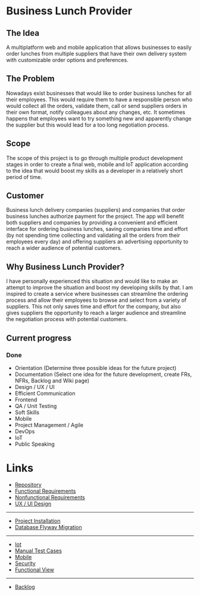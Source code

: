 # Business Lunch Provider
## The Idea
A multiplatform web and mobile application that allows businesses to easily order lunches from multiple suppliers that 
have their own delivery system with customizable order options and preferences.

## The Problem
Nowadays exist businesses that would like to order business lunches for all their employees. This would require them to
have a responsible person who would collect all the orders, validate them, call or send suppliers orders in their own
format, notify colleagues about any changes, etc. It sometimes happens that employees want to try something new and
apparently change the supplier but this would lead for a too long negotiation process.

## Scope
The scope of this project is to go through multiple product development stages in order to create a final web, mobile and IoT application according to the idea that would boost my skills as a developer in a relatively short period of time.

## Customer
Business lunch delivery companies (suppliers) and companies that order business lunches authorize payment for the project.
The app will benefit both suppliers and companies by providing a convenient and efficient interface for ordering business lunches, saving companies time and effort (by not spending time collecting and validating all the orders from their employees every day) and offering suppliers an advertising opportunity to reach a wider audience of potential customers.

## Why Business Lunch Provider?
I have personally experienced this situation and would like to make an attempt to improve the situation and boost my developing skills by that. I am inspired 
to create a service where businesses can streamline the ordering process and allow their employees to browse and select 
from a variety of suppliers. This not only saves time and effort for the company, but also gives suppliers the 
opportunity to reach a larger audience and streamline the negotiation process with potential customers.

## Current progress
### Done
* Orientation (Determine three possible ideas for the future project)
* Documentation (Select one idea for the future development, create FRs, NFRs, Backlog and Wiki page)
* Design / UX / UI
* Efficient Communication
* Frontend
* QA / Unit Testing
* Soft Skills
* Mobile
* Project Management / Agile
* DevOps
* IoT
* Public Speaking

# Links
* [Repository](https://github.com/Shaderock/business-lunch-provider)
* [Functional Requirements](https://github.com/Shaderock/business-lunch-provider/wiki/Functional-Requirements)
* [Nonfunctional Requirements](https://github.com/Shaderock/business-lunch-provider/wiki/Nonfunctional-Requirements)
* [UX / UI Design](https://github.com/Shaderock/business-lunch-provider/wiki/UX-UI-Design)
---
* [Project Installation](https://github.com/Shaderock/business-lunch-provider/wiki/Project-Installation)
* [Database Flyway Migration](https://github.com/Shaderock/business-lunch-provider/wiki/Database-Flyway-Migration)
---
* [Iot](https://github.com/Shaderock/business-lunch-provider/wiki/IoT)
* [Manual Test Cases](https://github.com/Shaderock/business-lunch-provider/wiki/Manual-Test-Cases)
* [Mobile](https://github.com/Shaderock/business-lunch-provider/wiki/Mobile)
* [Security](https://github.com/Shaderock/business-lunch-provider/wiki/Security)
* [Functional View](https://github.com/Shaderock/business-lunch-provider/wiki/Functional-View)
---
* [Backlog](https://github.com/users/Shaderock/projects/1/views/5)
